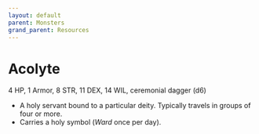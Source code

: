 ```yaml
---
layout: default
parent: Monsters
grand_parent: Resources
---
```


# Acolyte

4 HP, 1 Armor, 8 STR, 11 DEX, 14 WIL, ceremonial dagger (d6)

- A holy servant bound to a particular deity. Typically travels in groups of four or more.
- Carries a holy symbol (_Ward_ once per day).